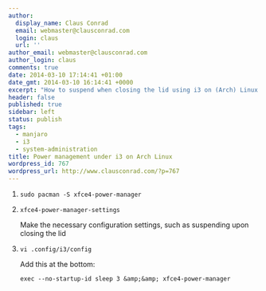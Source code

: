 ```yaml
---
author:
  display_name: Claus Conrad
  email: webmaster@clausconrad.com
  login: claus
  url: ''
author_email: webmaster@clausconrad.com
author_login: claus
comments: true
date: 2014-03-10 17:14:41 +01:00
date_gmt: 2014-03-10 16:14:41 +0000
excerpt: "How to suspend when closing the lid using i3 on (Arch) Linux:"
header: false
published: true
sidebar: left
status: publish
tags:
  - manjaro
  - i3
  - system-administration
title: Power management under i3 on Arch Linux
wordpress_id: 767
wordpress_url: http://www.clausconrad.com/?p=767
---
```

1. `sudo pacman -S xfce4-power-manager`

2. `xfce4-power-manager-settings`

   Make the necessary configuration settings, such as suspending upon closing the lid
  
3. `vi .config/i3/config`

   Add this at the bottom:

   ```shell
   exec --no-startup-id sleep 3 &amp;&amp; xfce4-power-manager
   ```
